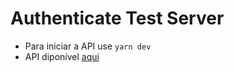# Authenticate Test Server

- Para iniciar a API use `yarn dev`
- API diponível [aqui](https://github.com/DaviCarvalho5/authenticate-test-api)
